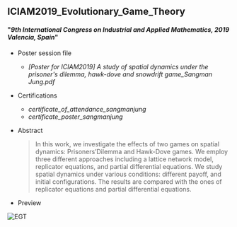 ## ICIAM2019_Evolutionary_Game_Theory
#### "_9th International Congress on Industrial and Applied Mathematics, 2019 Valencia, Spain_"
  
- Poster session file
	+ _[Poster for ICIAM2019] A study of spatial dynamics under the prisoner's dilemma, hawk-dove and snowdrift game_Sangman Jung.pdf_
  
- Certifications
  + _certificate_of_attendance_sangmanjung_
  + _certificate_poster_sangmanjung_  

- Abstract
  >In this work, we investigate the effects of two games on spatial dynamics: Prisoners’Dilemma and Hawk-Dove games. We employ three different approaches including a lattice network model, replicator equations, and partial differential equations. We study spatial dynamics under various conditions: different payoff, and initial configurations. The results are compared with the ones of replicator equations and partial differential equations.
  
- Preview
  
     
![EGT](https://user-images.githubusercontent.com/43581612/100987303-b057b480-3591-11eb-91e1-28cb172e73d5.png)
